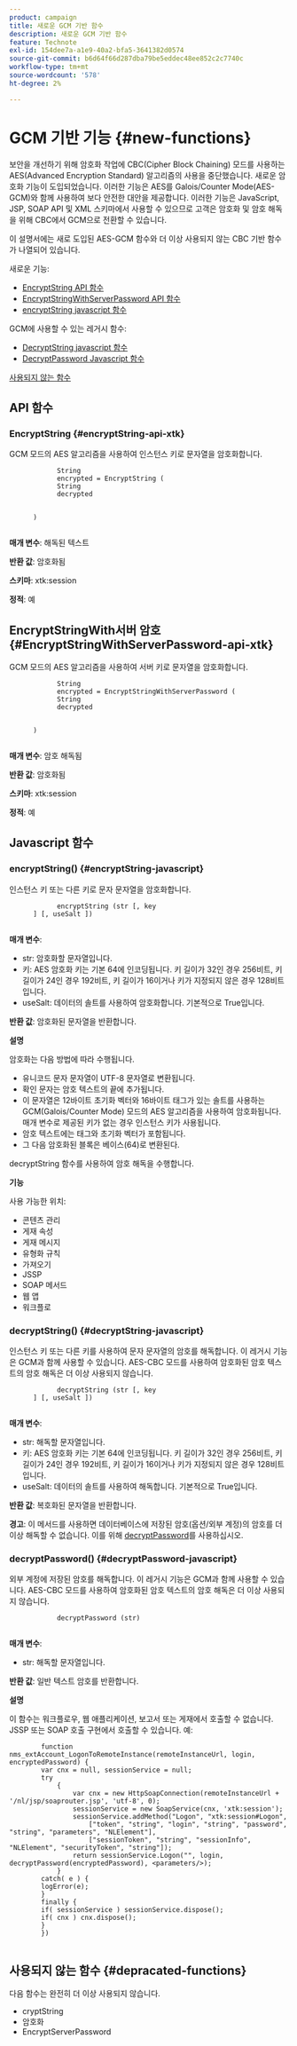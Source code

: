 ```yaml
---
product: campaign
title: 새로운 GCM 기반 함수
description: 새로운 GCM 기반 함수
feature: Technote
exl-id: 154dee7a-a1e9-40a2-bfa5-3641382d0574
source-git-commit: b6d64f66d287dba79be5eddec48ee852c2c7740c
workflow-type: tm+mt
source-wordcount: '578'
ht-degree: 2%

---
```


# GCM 기반 기능 {#new-functions}

보안을 개선하기 위해 암호화 작업에 CBC(Cipher Block Chaining) 모드를 사용하는 AES(Advanced Encryption Standard) 알고리즘의 사용을 중단했습니다. 새로운 암호화 기능이 도입되었습니다. 이러한 기능은 AES를 Galois/Counter Mode(AES-GCM)와 함께 사용하여 보다 안전한 대안을 제공합니다. 이러한 기능은 JavaScript, JSP, SOAP API 및 XML 스키마에서 사용할 수 있으므로 고객은 암호화 및 암호 해독을 위해 CBC에서 GCM으로 전환할 수 있습니다.

이 설명서에는 새로 도입된 AES-GCM 함수와 더 이상 사용되지 않는 CBC 기반 함수가 나열되어 있습니다.

새로운 기능:

* [EncryptString API 함수](#encryptString-api-xtk)
* [EncryptStringWithServerPassword API 함수](#EncryptStringWithServerPassword-api-xtk)
* [encryptString javascript 함수](#encryptString-javascript)

GCM에 사용할 수 있는 레거시 함수:

* [DecryptString javascript 함수](#decryptString-javascript)
* [DecryptPassword Javascript 함수](#decryptPassword-javascript)

[사용되지 않는 함수](#depracated-functions)

## API 함수

### EncryptString {#encryptString-api-xtk}

GCM 모드의 AES 알고리즘을 사용하여 인스턴스 키로 문자열을 암호화합니다.

```
            String 
            encrypted = EncryptString (
            String       
            decrypted
            

      )
         
```

**매개 변수**: 해독된 텍스트

**반환 값**: 암호화됨

**스키마**: xtk:session

**정적**: 예

## EncryptStringWith서버 암호 {#EncryptStringWithServerPassword-api-xtk}

GCM 모드의 AES 알고리즘을 사용하여 서버 키로 문자열을 암호화합니다.


```
            String 
            encrypted = EncryptStringWithServerPassword (
            String       
            decrypted
            

      )
         
```

**매개 변수**: 암호 해독됨

**반환 값**: 암호화됨

**스키마**: xtk:session

**정적**: 예

## Javascript 함수

### encryptString() {#encryptString-javascript}

인스턴스 키 또는 다른 키로 문자 문자열을 암호화합니다.

```
            encryptString (str [, key
      ] [, useSalt ])
         
```

**매개 변수**:

* str: 암호화할 문자열입니다.
* 키: AES 암호화 키는 기본 64에 인코딩됩니다. 키 길이가 32인 경우 256비트, 키 길이가 24인 경우 192비트, 키 길이가 16이거나 키가 지정되지 않은 경우 128비트입니다.
* useSalt: 데이터의 솔트를 사용하여 암호화합니다. 기본적으로 True입니다.

**반환 값**: 암호화된 문자열을 반환합니다.

**설명**

암호화는 다음 방법에 따라 수행됩니다.

* 유니코드 문자 문자열이 UTF-8 문자열로 변환됩니다.
* 확인 문자는 암호 텍스트의 끝에 추가됩니다.
* 이 문자열은 12바이트 초기화 벡터와 16바이트 태그가 있는 솔트를 사용하는 GCM(Galois/Counter Mode) 모드의 AES 알고리즘을 사용하여 암호화됩니다. 매개 변수로 제공된 키가 없는 경우 인스턴스 키가 사용됩니다.
* 암호 텍스트에는 태그와 초기화 벡터가 포함됩니다.
* 그 다음 암호화된 블록은 베이스(64)로 변환된다.

decryptString 함수를 사용하여 암호 해독을 수행합니다.

**기능**

사용 가능한 위치:

* 콘텐츠 관리
* 게재 속성
* 게재 메시지
* 유형화 규칙
* 가져오기
* JSSP
* SOAP 메서드
* 웹 앱
* 워크플로

### decryptString() {#decryptString-javascript}

인스턴스 키 또는 다른 키를 사용하여 문자 문자열의 암호를 해독합니다. 이 레거시 기능은 GCM과 함께 사용할 수 있습니다. AES-CBC 모드를 사용하여 암호화된 암호 텍스트의 암호 해독은 더 이상 사용되지 않습니다.

```
            decryptString (str [, key
      ] [, useSalt ])
         
```

**매개 변수**:

* str: 해독할 문자열입니다.
* 키: AES 암호화 키는 기본 64에 인코딩됩니다. 키 길이가 32인 경우 256비트, 키 길이가 24인 경우 192비트, 키 길이가 16이거나 키가 지정되지 않은 경우 128비트입니다.
* useSalt: 데이터의 솔트를 사용하여 해독합니다. 기본적으로 True입니다.

**반환 값**: 복호화된 문자열을 반환합니다.

**경고**: 이 메서드를 사용하면 데이터베이스에 저장된 암호(옵션/외부 계정)의 암호를 더 이상 해독할 수 없습니다. 이를 위해 [decryptPassword](#decryptPassword-javascript)를 사용하십시오.

### decryptPassword() {#decryptPassword-javascript}

외부 계정에 저장된 암호를 해독합니다. 이 레거시 기능은 GCM과 함께 사용할 수 있습니다. AES-CBC 모드를 사용하여 암호화된 암호 텍스트의 암호 해독은 더 이상 사용되지 않습니다.

```
            decryptPassword (str)
         
```

**매개 변수**:

* str: 해독할 문자열입니다.

**반환 값**: 일반 텍스트 암호를 반환합니다.

**설명**

이 함수는 워크플로우, 웹 애플리케이션, 보고서 또는 게재에서 호출할 수 없습니다. JSSP 또는 SOAP 호출 구현에서 호출할 수 있습니다. 예:

```
        function nms_extAccount_LogonToRemoteInstance(remoteInstanceUrl, login, encryptedPassword) {
        var cnx = null, sessionService = null;
        try
            {
                var cnx = new HttpSoapConnection(remoteInstanceUrl + '/nl/jsp/soaprouter.jsp', 'utf-8', 0);
                sessionService = new SoapService(cnx, 'xtk:session');
                sessionService.addMethod("Logon", "xtk:session#Logon",
                    ["token", "string", "login", "string", "password", "string", "parameters", "NLElement"],
                    ["sessionToken", "string", "sessionInfo", "NLElement", "securityToken", "string"]);
                return sessionService.Logon("", login, decryptPassword(encryptedPassword), <parameters/>);
            }
        catch( e ) {
        logError(e);
        }
        finally {
        if( sessionService ) sessionService.dispose();
        if( cnx ) cnx.dispose();
        }
        })
      
```

## 사용되지 않는 함수 {#depracated-functions}

다음 함수는 완전히 더 이상 사용되지 않습니다.

* cryptString
* 암호화
* EncryptServerPassword
